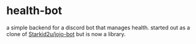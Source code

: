 
# health-bot

a simple backend for a discord bot that manages health. started out as a clone of [Starkid2u/jojo-bot](https://github.com/Starkid2u/jojo-bot) but is now a library.
